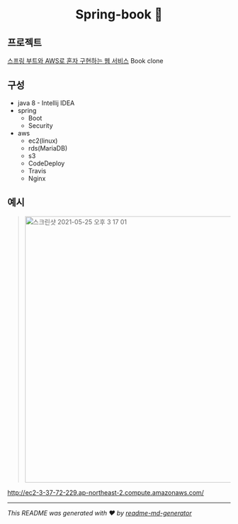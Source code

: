 <h1 align="center">Spring-book 👋</h1>

## 프로젝트

[스프링 부트와 AWS로 혼자 구현하는 웹 서비스](https://book.naver.com/bookdb/book_detail.nhn?bid=15871738) Book clone

## 구성
* java 8 - Intellij IDEA 
* spring
  * Boot
  * Security 
* aws
  * ec2(linux)
  * rds(MariaDB)
  * s3
  * CodeDeploy
  * Travis
  * Nginx  





## 예시
> <img width="600" alt="스크린샷 2021-05-25 오후 3 17 01" src="https://user-images.githubusercontent.com/12643400/119449037-10732a80-bd6d-11eb-96be-045e761abc19.png">

http://ec2-3-37-72-229.ap-northeast-2.compute.amazonaws.com/


***
_This README was generated with ❤️ by [readme-md-generator](https://github.com/kefranabg/readme-md-generator)_
